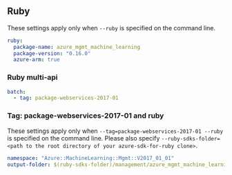 ## Ruby

These settings apply only when `--ruby` is specified on the command line.

``` yaml $(ruby)
ruby:
  package-name: azure_mgmt_machine_learning
  package-version: "0.16.0"
  azure-arm: true
```

### Ruby multi-api

``` yaml $(ruby) && $(multiapi)
batch:
  - tag: package-webservices-2017-01
```

### Tag: package-webservices-2017-01 and ruby

These settings apply only when `--tag=package-webservices-2017-01 --ruby` is specified on the command line.
Please also specify `--ruby-sdks-folder=<path to the root directory of your azure-sdk-for-ruby clone>`.

``` yaml $(tag) == 'package-webservices-2017-01' && $(ruby)
namespace: "Azure::MachineLearning::Mgmt::V2017_01_01"
output-folder: $(ruby-sdks-folder)/management/azure_mgmt_machine_learning/lib
```
